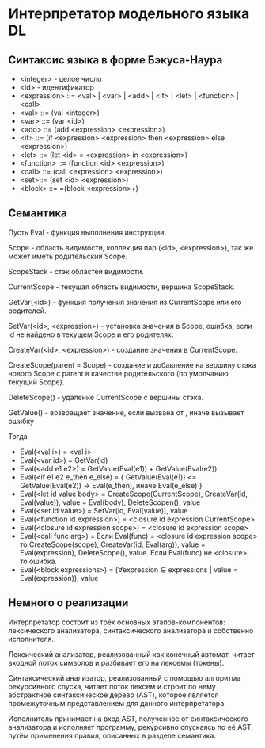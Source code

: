 # Интерпретатор модельного языка DL
## Синтаксис языка в форме Бэкуса-Наура
* \<integer\> - целое число
* \<id\> - идентификатор
* \<expression> ::= \<val\> | \<var\> | \<add\> | \<if\> | \<let\> | \<function\> | \<call\>
* \<val\> ::= (val \<integer\>)
* \<var\> ::= (var \<id\>)
* \<add\> ::= (add \<expression\> \<expression\>)
* \<if\> ::= (if \<expression\> \<expression\> then \<expression\> else \<expression\>)
* \<let\> ::= (let \<id\> = \<expression\> in \<expression\>)
* \<function\> ::= (function \<id\> \<expression\>)
* \<call\> ::= (call \<expression\> \<expression\>)
* \<set\>::= (set \<id\> \<expression\>)
* \<block\> ::= =(block \<expression\>\+)
## Семантика
Пусть Eval - функция выполнения инструкции. 

Scope - область видимости, коллекция пар (\<id\>, \<expression\>), так же может иметь родительский Scope.

ScopeStack - стэк областей видимости.

CurrentScope - текущая область видимости, вершина ScopeStack.

GetVar(\<id\>) - функция получения значения из CurrentScope или его родителей.

SetVar(\<id\>, \<expression\>) - установка значения в Scope, ошибка, если id не найдено в текущем Scope и его родителях.

CreateVar(\<id\>, \<expression\>) - создание значения в CurrentScope.

CreateScope(parent = Scope) - создание и добавление на вершину стэка нового Scope с parent в качестве родительского (по умолчанию текущий Scope).

DeleteScope() - удаление CurrentScope с вершины стэка.

GetValue(<expression>) - возвращает значение, если вызвана от <val>, иначе вызывает ошибку

Тогда
+ Eval(\<val i\>) = \<val i\>
+ Eval(\<var id\>) = GetVar(id)
+ Eval(\<add e1 e2\>) = GetValue(Eval(e1)) + GetValue(Eval(e2))
+ Eval(\<if e1 e2 e_then e_else) = { GetValue(Eval(e1)) <= GetValue(Eval(e2)) -> Eval(e_then), иначе Eval(e_else) }
+ Eval(\<let id value body\> = CreateScope(CurrentScope), CreateVar(id, Eval(value)), value = Eval(body), DeleteScopen(), value
+ Eval(\<set id value\>) = SetVar(id, Eval(value)), value
+ Eval(\<function id expression\>) = \<closure id expression CurrentScope\>
+ Eval(\<closure id expression scope\>) = \<closure id expression scope\>
+ Eval(\<call func arg\>) = Если Eval(func) = \<closure id expression scope\> то CreateScope(scope), CreateVar(id, Eval(arg)), value = Eval(expression), DeleteScope(), value. Если Eval(func) не \<closure\>, то ошибка.
+ Eval(\<block expressions\>) = (∀expression ∈ expressions | value = Eval(expression)), value

## Немного о реализации
Интерпретатор состоит из трёх основных этапов-компонентов: лексического анализатора, синтаксического анализатора и собственно исполнителя.

Лексический анализатор, реализованный как конечный автомат, читает входной поток символов и разбивает его на лексемы (токены). 

Синтаксический анализатор, реализованный с помощью алгоритма рекурсивного спуска, читает поток лексем и строит по нему абстрактное синтаксическое дерево (AST), которое является промежуточным представлением для данного интерпретатора.

Исполнитель принимает на вход AST, полученное от синтаксического анализатора и исполняет программу, рекурсивно спускаясь по её AST, путём применения правил, описанных в разделе семантика.
